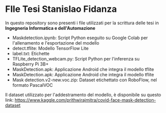 # FIle Tesi Stanislao Fidanza
In questo repository sono presenti i file utilizzati per la scrittura delle tesi in <strong>Ingegneria Informatica e dell'Automazione</strong>
<ul>
<li>Maskdetection.ipynb: Script Python eseguito su Google Colab per l'allenamento e l'esportazione del modello</li>
<li>detect.tflite: Modello TensorFlow Lite</li>
<li>label.txt: Etichette</li>
<li>TFLite_detection_webcam.py: Script Python per l'inferenza su Raspberry Pi 3B+</li>
<li>MaskDetection.apk: Applicazione Android che integra il modello tflite</li>
 <li>MaskDetection.apk: Applicazione Android che integra il modello tflite</li>
  <li>Mask detection.v2-new.voc.zip: Dataset etichettato con RoboFlow, nel formato PascalVOC</li>
</ul>

Il dataset utilizzato per l'addestramento del modello, è disponibile su questo link: https://www.kaggle.com/prithwirajmitra/covid-face-mask-detection-dataset
